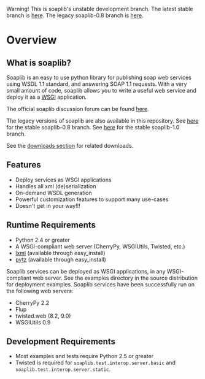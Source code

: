 Warning! This is soaplib's unstable development branch. The latest stable branch is [here](http://github.com/arskom/soaplib/tree/1_0). The legacy soaplib-0.8 branch is [here](http://github.com/arskom/soaplib/tree/0_8).

Overview
========

What is soaplib?
----------------

Soaplib is an easy to use python library for publishing soap web services
using WSDL 1.1 standard, and answering SOAP 1.1 requests.
With a very small amount of code, soaplib allows you to write
a useful web service and deploy it as a [WSGI](http://wsgi.org/wsgi) application.

The official soaplib discussion forum can be found [here](http://mail.python.org/mailman/listinfo/soap).

The legacy versions of soaplib are also available in this repository. 
See [here](http://github.com/arskom/soaplib/tree/0_8) for the stable soaplib-0.8 branch. 
See [here](http://github.com/arskom/soaplib/tree/1_0) for the stable soaplib-1.0 branch.

See the [downloads section](http://github.com/arskom/soaplib/downloads) for related downloads.

Features
--------
* Deploy services as WSGI applications
* Handles all xml (de)serialization
* On-demand WSDL generation
* Powerful customization features to support many use-cases
* Doesn't get in your way!!!

Runtime Requirements
--------------------
* Python 2.4 or greater
* A WSGI-compliant web server (CherryPy, WSGIUtils, Twisted, etc.)
* [lxml](http://codespeak.net/lxml/) (available through easy_install)
* [pytz](http://pytz.sourceforge.net/) (available through easy_install)

Soaplib services can be deployed as WSGI applications, in any WSGI-compliant
web server. See the examples directory in the source distribution for deployment
examples. Soaplib services have been successfully run on the following web
servers:

* CherryPy 2.2
* Flup
* twisted.web (8.2, 9.0)
* WSGIUtils 0.9

Development Requirements
------------------------
* Most examples and tests require Python 2.5 or greater
* Twisted is required for `soaplib.test.interop.server.basic` and `soaplib.test.interop.server.static`.
